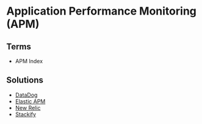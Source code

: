 # Application Performance Monitoring (APM)

<!--
https://github.com/pixie-io/pixie
-->

## Terms

- APM Index

## Solutions

- [DataDog](/datadog.md)
- [Elastic APM](/elastic/elastic-apm.md)
- [New Relic](/newrelic.md)
- [Stackify](https://stackify.com/)

<!--
- [OpenAPM](/openapm.md)
-->
